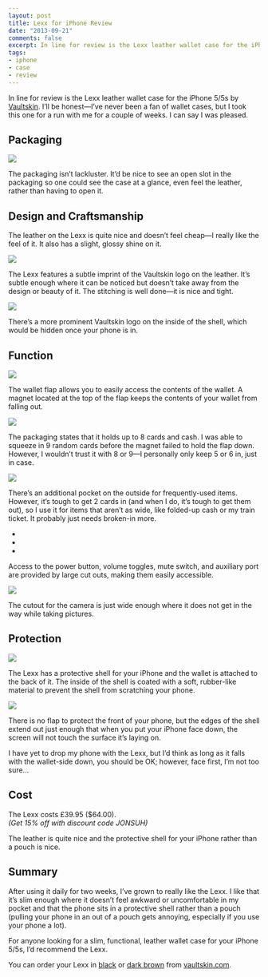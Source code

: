 ```yaml
---
layout: post
title: Lexx for iPhone Review
date: "2013-09-21"
comments: false
excerpt: In line for review is the Lexx leather wallet case for the iPhone 5/5s by Vaultskin. I’ll be honest&mdash;I’ve never been a fan of wallet cases, but I took this one for a run with me for a couple of weeks. I can say I was pleased.
tags:
- iphone
- case
- review
---
```


In line for review is the Lexx leather wallet case for the iPhone 5/5s by <a href="http://vaultskin.com" target="_blank">Vaultskin</a>. I’ll be honest&mdash;I’ve never been a fan of wallet cases, but I took this one for a run with me for a couple of weeks. I can say I was pleased.

## Packaging

![](https://farm8.staticflickr.com/7395/9860568355_2be967dcae_c.jpg)

The packaging isn’t lackluster. It’d be nice to see an open slot in the packaging so one could see the case at a glance, even feel the leather, rather than having to open it.

## Design and Craftsmanship

The leather on the Lexx is quite nice and doesn’t feel cheap&mdash;I really like the feel of it. It also has a slight, glossy shine on it.

![](https://farm8.staticflickr.com/7443/9860597635_a9f8b9c8ab_c.jpg)

The Lexx features a subtle imprint of the Vaultskin logo on the leather. It’s subtle enough where it can be noticed but doesn’t take away from the design or beauty of it. The stitching is well done&mdash;it is nice and tight.

![](https://farm6.staticflickr.com/5526/9860650213_b21a1e73e7_c.jpg)

There’s a more prominent Vaultskin logo on the inside of the shell, which would be hidden once your phone is in.

## Function

![](https://farm8.staticflickr.com/7387/9860600746_54c03fc506_c.jpg)

The wallet flap allows you to easily access the contents of the wallet. A magnet located at the top of the flap keeps the contents of your wallet from falling out.

![](https://farm4.staticflickr.com/3823/9860581555_ae29b12866_c.jpg)

The packaging states that it holds up to 8 cards and cash. I was able to squeeze in 9 random cards before the magnet failed to hold the flap down. However, I wouldn’t trust it with 8 or 9&mdash;I personally only keep 5 or 6 in, just in case.

![](https://farm6.staticflickr.com/5510/9860576735_1bcd127313_c.jpg)

There’s an additional pocket on the outside for frequently-used items. However, it’s tough to get 2 cards in (and when I do, it’s tough to get them out), so I use it for items that aren’t as wide, like folded-up cash or my train ticket. It probably just needs broken-in more.

<div class="rslides-container">
  <ul class="rslides navigation">
    <li><img src="https://farm6.staticflickr.com/5536/9860562106_4486fed178_c.jpg" alt="" /></li>
    <li><img src="https://farm3.staticflickr.com/2853/9860605655_83f7a88793_c.jpg" alt="" /></li>
    <li><img src="https://farm6.staticflickr.com/5516/9860584404_7f145ce1be_c.jpg" alt="" /></li>
  </ul>
</div>

Access to the power button, volume toggles, mute switch, and auxiliary port are provided by large cut outs, making them easily accessible.

![](https://farm4.staticflickr.com/3738/9860605106_92d58e3f39_c.jpg)

The cutout for the camera is just wide enough where it does not get in the way while taking pictures.

## Protection

![](https://farm3.staticflickr.com/2818/9860554405_b5233ec448_c.jpg)

The Lexx has a protective shell for your iPhone and the wallet is attached to the back of it. The inside of the shell is coated with a soft, rubber-like material to prevent the shell from scratching your phone.

![](https://farm6.staticflickr.com/5526/9860584606_62cb89868a_c.jpg)

There is no flap to protect the front of your phone, but the edges of the shell extend out just enough that when you put your iPhone face down, the screen will not touch the surface it’s laying on.

I have yet to drop my phone with the Lexx, but I’d think as long as it falls with the wallet-side down, you should be OK; however, face first, I’m not too sure...

## Cost

The Lexx costs £39.95 ($64.00).  
*(Get 15% off with discount code JONSUH)*

The leather is quite nice and the protective shell for your iPhone rather than a pouch is nice.

## Summary

<!-- <div class="rating">
<div class="rating-bar rating-45">
<div class="rating-value">4.5</div>
</div>
</div> -->

After using it daily for two weeks, I’ve grown to really like the Lexx. I like that it’s slim enough where it doesn’t feel awkward or uncomfortable in my pocket and that the phone sits in a protective shell rather than a pouch (pulling your phone in an out of a pouch gets annoying, especially if you use your phone a lot).

For anyone looking for a slim, functional, leather wallet case for your iPhone 5/5s, I’d recommend the Lexx.

You can order your Lexx in <a href="http://www.vaultskin.com/iphone5-cases/wallet-case-for-iphone5-black.html" target="_blank">black</a> or <a href="http://www.vaultskin.com/iphone5-cases/wallet-case-for-iphone5-brown.html" target="_blank">dark brown</a> from <a href="http://vaultskin.com" target="_blank">vaultskin.com</a>.